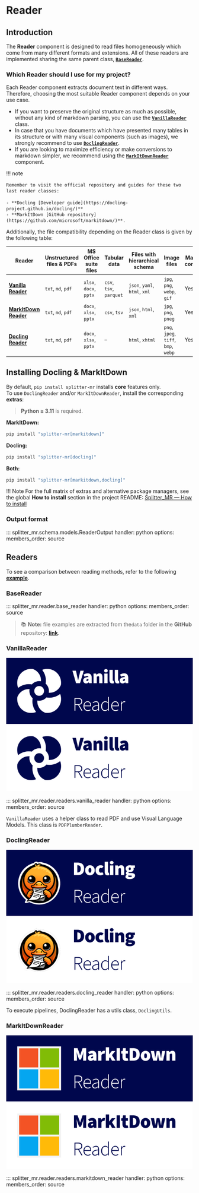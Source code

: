 # **Reader**

## Introduction

The **Reader** component is designed to read files homogeneously which come from many different formats and extensions. All of these readers are implemented sharing the same parent class, [**`BaseReader`**](#basereader).

### Which Reader should I use for my project?

Each Reader component extracts document text in different ways. Therefore, choosing the most suitable Reader component depends on your use case.

- If you want to preserve the original structure as much as possible, without any kind of markdown parsing, you can use the [**`VanillaReader`**](#vanillareader) class.
- In case that you have documents which have presented many tables in its structure or with many visual components (such as images), we strongly recommend to use [**`DoclingReader`**](#doclingreader). 
- If you are looking to maximize efficiency or make conversions to markdown simpler, we recommend using the [**`MarkItDownReader`**](#markitdownreader) component.

!!! note

    Remember to visit the official repository and guides for these two last reader classes: 

    - **Docling [Developer guide](https://docling-project.github.io/docling/)** 
    - **MarkItDown [GitHub repository](https://github.com/microsoft/markitdown/)**.

Additionally, the file compatibility depending on the Reader class is given by the following table:

| **Reader**                           | **Unstructured files & PDFs** | **MS Office suite files** | **Tabular data** | **Files with hierarchical schema** | **Image files**                      | **Markdown conversion** |
|-------------------------------------|-------------------------------|---------------------------|------------------|------------------------------------|--------------------------------------|-------------------------|
| [**Vanilla Reader**](#vanillareader)    | `txt`, `md`, `pdf`            | `xlsx`, `docx`, `pptx`    | `csv`, `tsv`, `parquet` | `json`, `yaml`, `html`, `xml`    | `jpg`, `png`, `webp`, `gif`          | Yes                     |
| [**MarkItDown Reader**](#markitdownreader) | `txt`, `md`, `pdf`            | `docx`, `xlsx`, `pptx`    | `csv`, `tsv`     | `json`, `html`, `xml`             | `jpg`, `png`, `pneg`                 | Yes                     |
| [**Docling Reader**](#doclingreader)   | `txt`, `md`, `pdf`            | `docx`, `xlsx`, `pptx`    | –                | `html`, `xhtml`                   | `png`, `jpeg`, `tiff`, `bmp`, `webp` | Yes                     |

## Installing Docling & MarkItDown

By default, `pip install splitter-mr` installs **core** features only.  
To use `DoclingReader` and/or `MarkItDownReader`, install the corresponding **extras**:

> **Python ≥ 3.11** is required.

**MarkItDown:**

```bash
pip install "splitter-mr[markitdown]"
```

**Docling:**

```bash
pip install "splitter-mr[docling]"
```

**Both:**

```bash
pip install "splitter-mr[markitdown,docling]"
```

!!! Note
    For the full matrix of extras and alternative package managers, see the global **How to install** section in the project README:
    [Splitter_MR — How to install](https://github.com/andreshere00/Splitter_MR/#how-to-install)

### Output format

::: splitter_mr.schema.models.ReaderOutput
handler: python
options:
members_order: source

## Readers

To see a comparison between reading methods, refer to the following [**example**](../examples/pdf/pdf_with_vlm.md).

### BaseReader

::: splitter_mr.reader.base_reader
handler: python
options:
members_order: source

> 📚 **Note:** file examples are extracted from  the`data` folder in the **GitHub** repository: [**link**](https://github.com/andreshere00/Splitter_MR/tree/main/data).

### VanillaReader

![VanillaReader logo](../assets/vanilla_reader_button.svg#gh-light-mode-only)
![VanillaReader logo](../assets/vanilla_reader_button_white.svg#gh-dark-mode-only)

::: splitter_mr.reader.readers.vanilla_reader
handler: python
options:
members_order: source

`VanillaReader` uses a helper class to read PDF and use Visual Language Models. This class is `PDFPlumberReader`.

### DoclingReader

![DoclingReader logo](../assets/docling_reader_button.svg#gh-light-mode-only)
![DoclingReader logo](../assets/docling_reader_button_white.svg#gh-dark-mode-only)

::: splitter_mr.reader.readers.docling_reader
handler: python
options:
members_order: source

To execute pipelines, DoclingReader has a utils class, `DoclingUtils`.

### MarkItDownReader

![MarkItDownReader logo](../assets/markitdown_reader_button.svg#gh-light-mode-only)
![MarkItDownReader logo](../assets/markitdown_reader_button_white.svg#gh-dark-mode-only)

::: splitter_mr.reader.readers.markitdown_reader
handler: python
options:
members_order: source

